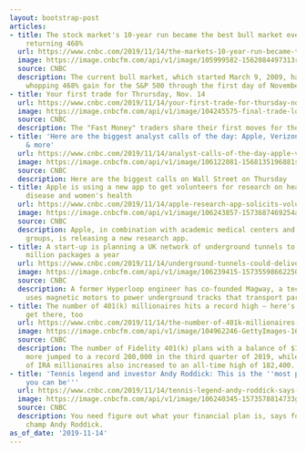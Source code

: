 ```yaml
---
layout: bootstrap-post
articles:
- title: The stock market's 10-year run became the best bull market ever this month,
    returning 468%
  url: https://www.cnbc.com/2019/11/14/the-markets-10-year-run-became-the-best-bull-market-ever-this-month.html
  image: https://image.cnbcfm.com/api/v1/image/105999582-1562084497313rts2jhaa.jpg?v=1567697843
  source: CNBC
  description: The current bull market, which started March 9, 2009, has enjoyed a
    whopping 468% gain for the S&P 500 through the first day of November.
- title: Your first trade for Thrursday, Nov. 14
  url: https://www.cnbc.com/2019/11/14/your-first-trade-for-thursday-nov-14.html
  image: https://image.cnbcfm.com/api/v1/image/104245575-final-trade-logo.jpg?v=1485535955
  source: CNBC
  description: The "Fast Money" traders share their first moves for the market open.
- title: 'Here are the biggest analyst calls of the day: Apple, Verizon, Beyond Meat,
    & more'
  url: https://www.cnbc.com/2019/11/14/analyst-calls-of-the-day-apple-verizon-beyond-meat-more.html
  image: https://image.cnbcfm.com/api/v1/image/106122081-1568135196881screen-shot-2019-09-10-at-1.03.10-pm.jpg?v=1568135207
  source: CNBC
  description: Here are the biggest calls on Wall Street on Thursday
- title: Apple is using a new app to get volunteers for research on hearing, heart
    disease and women's health
  url: https://www.cnbc.com/2019/11/14/apple-research-app-solicits-volunteers-for-heart-hearing-studies.html
  image: https://image.cnbcfm.com/api/v1/image/106243857-1573687469254applereseach.jpg?v=1573687536
  source: CNBC
  description: Apple, in combination with academic medical centers and health advocacy
    groups, is releasing a new research app.
- title: A start-up is planning a UK network of underground tunnels to deliver 600
    million packages a year
  url: https://www.cnbc.com/2019/11/14/underground-tunnels-could-deliver-more-than-600-million-parcels-a-year.html
  image: https://image.cnbcfm.com/api/v1/image/106239415-15735598662250035-2_edit_v001.00_00_25_18.still009_scaledup.jpg?v=1573559991
  source: CNBC
  description: A former Hyperloop engineer has co-founded Magway, a tech company that
    uses magnetic motors to power underground tracks that transport parcels and groceries.
- title: The number of 401(k) millionaires hits a record high — here's how you can
    get there, too
  url: https://www.cnbc.com/2019/11/14/the-number-of-401k-millionaires-hits-a-record-high.html
  image: https://image.cnbcfm.com/api/v1/image/104962246-GettyImages-166546741.jpg?v=1553530038
  source: CNBC
  description: The number of Fidelity 401(k) plans with a balance of $1 million or
    more jumped to a record 200,000 in the third quarter of 2019, while the number
    of IRA millionaires also increased to an all-time high of 182,400.
- title: 'Tennis legend and investor Andy Roddick: This is the ''most powerful thing
    you can be'''
  url: https://www.cnbc.com/2019/11/14/tennis-legend-andy-roddick-says-start-investing-young.html
  image: https://image.cnbcfm.com/api/v1/image/106240345-1573578814733gettyimages-822907332.jpeg?v=1573578831
  source: CNBC
  description: You need figure out what your financial plan is, says former U.S. Open
    champ Andy Roddick.
as_of_date: '2019-11-14'
---
```


